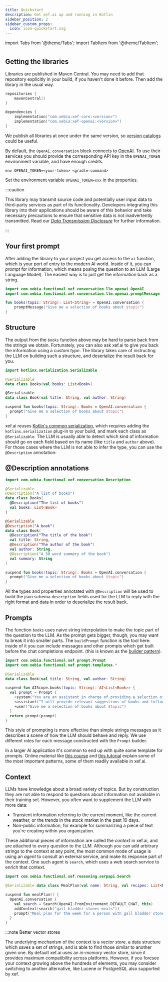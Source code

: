 ```yaml
---
title: Quickstart
description: Get xef.ai up and running in Kotlin
sidebar_position: 2
sidebar_custom_props:
  icon: icon-quickstart.svg
---
```


import Tabs from '@theme/Tabs';
import TabItem from '@theme/TabItem';

# <decorated-text icon="icon-quickstart.svg" title="Quickstart" />

## Getting the libraries

Libraries are published in Maven Central. You may need to  add that repository explicitly
in your build, if you haven't done it before. Then add the library in the usual way.

```kotlin
repositories {
    mavenCentral()
}

dependencies {
    implementation("com.xebia:xef-core:<version>")
    implementation("com.xebia:xef-openai:<version>")
}
```

We publish all libraries at once under the same version, so
[version catalogs](https://docs.gradle.org/current/userguide/platforms.html#sec:sharing-catalogs)
could be useful.

By default, the `OpenAI.conversation` block connects to [OpenAI](https://platform.openai.com/).
To use their services you should provide the corresponding API key in the `OPENAI_TOKEN`
environment variable, and have enough credits.

<Tabs>
  <TabItem value="gradle" label="Gradle" default>

```shell
env OPENAI_TOKEN=<your-token> <gradle-command>
```

  </TabItem>
  <TabItem value="intellij" label="IntelliJ">

Set the environment variable `OPENAI_TOKEN=xxx` in the properties.

  </TabItem>
</Tabs>

:::caution

This library may transmit source code and potentially user input data to third-party services as part of its functionality.
Developers integrating this library into their applications should be aware of this behavior and take necessary precautions to ensure that sensitive data is not inadvertently transmitted.
Read our [_Data Transmission Disclosure_](https://github.com/xebia-functional/xef#%EF%B8%8F-data-transmission-disclosure) for further information.

:::

## Your first prompt

After adding the library to your project
you get access to the `ai` function, which is your port of entry to the modern AI world.
Inside of it, you can _prompt_ for information, which means posing the question to an LLM
(Large Language Model). The easiest way is to just get the information back as a string.

```kotlin
import com.xebia.functional.xef.conversation.llm.openai.OpenAI
import com.xebia.functional.xef.conversation.llm.openai.promptMessage

fun books(topic: String): List<String> = OpenAI.conversation {
    promptMessage("Give me a selection of books about $topic")
}
```

## Structure

The output from the `books` function above may be hard to parse back from the
strings we obtain. Fortunately, you can also ask xef.ai to give you back the information
using a _custom type_. The library takes care of instructing the LLM on building such
a structure, and deserialize the result back for you.

```kotlin
import kotlinx.serialization.Serializable

@Serializable
data class Books(val books: List<Book>)

@Serializable
data class Book(val title: String, val author: String)

suspend fun books(topic: String): Books = OpenAI.conversation {
  prompt("Give me a selection of books about $topic")
}
```

xef.ai reuses [Kotlin's common serialization](https://kotlinlang.org/docs/serialization.html),
which requires adding the `kotlinx.serialization` plug-in to your build, and mark each
class as `@Serializable`. The LLM is usually able to detect which kind of information should
go on each field based on its name (like `title` and `author` above).
For those cases where the LLM is not able to infer the type, you can use the `@Description` annotation:

## @Description annotations

```kotlin
import com.xebia.functional.xef.conversation.Description

@Serializable
@Description("A list of books")
data class Books(
  @Description("The list of books")
  val books: List<Book>
)

@Serializable
@Description("A book")
data class Book(
  @Description("The title of the book")
  val title: String, 
  @Description("The author of the book")
  val author: String,
  @Description("A 50 word summary of the book")
  val summary: String
)

suspend fun books(topic: String): Books = OpenAI.conversation {
  prompt("Give me a selection of books about $topic")
}
```

All the types and properties annotated with `@Description` will be used to build the
json schema `description` fields used for the LLM to reply with the right format and data
in order to deserialize the result back.

## Prompts

The function `books` uses naive string interpolation to make the topic part of the question
to the LLM. As the prompt gets bigger, though, you may want to break it into smaller parts.
The `buildPrompt` function is the tool here: inside of it you can include messages and other prompts
which get built before the chat completions endpoint.
(this is known as the [builder pattern](https://kotlinlang.org/docs/type-safe-builders.html)).

```kotlin
import com.xebia.functional.xef.prompt.Prompt
import com.xebia.functional.xef.prompt.templates.*

@Serializable
data class Book(val title: String, val author: String)

suspend fun AIScope.books(topic: String): AI<List<Book>> {
  val prompt = Prompt {
    +system("You are an assistant in charge of providing a selection of books about topics provided")
    +assistant("I will provide relevant suggestions of books and follow the instructions closely.")
    +user("Give me a selection of books about $topic")
  }
  return prompt(prompt)
}
```

This style of prompting is more effective than simple strings messages as it describes a scene of how the LLM
should behave and reply. We use different roles for each message constructed with the `Prompt` builder.

In a larger AI application it's common to end up with quite some template for prompts.
Online material like [this course](https://www.deeplearning.ai/short-courses/chatgpt-prompt-engineering-for-developers/)
and [this tutorial](https://learnprompting.org/docs/intro) explain some of the most important patterns,
some of them readily available in xef.ai.

## Context

LLMs have knowledge about a broad variety of topics. But by construction they are not able
to respond to questions about information not available in their training set. However, you
often want to supplement the LLM with more data:
- Transient information referring to the current moment, like the current weather, or
  the trends in the stock market in the past 10 days.
- Non-public information, for example for summarizing a piece of text you're creating
  within you organization.

These additional pieces of information are called the _context_ in xef.ai, and are attached
to every question to the LLM. Although you can add arbitrary strings to the context at any
point, the most common mode of usage is using an _agent_ to consult an external service,
and make its response part of the context. One such agent is `search`, which uses a web
search service to enrich that context.

```kotlin
import com.xebia.functional.xef.reasoning.serpapi.Search

@Serializable data class MealPlan(val name: String, val recipes: List<Recipe>)

suspend fun mealPlan() {
  OpenAI.conversation {
    val search = Search(OpenAI.FromEnvironment.DEFAULT_CHAT, this)
    addContext(search("gall bladder stones meals"))
    prompt("Meal plan for the week for a person with gall bladder stones that includes 5 recipes.")
  }
}

```

:::note Better vector stores

The underlying mechanism of the context is a _vector store_, a data structure which
saves a set of strings, and is able to find those similar to another given one.
By default xef.ai uses an _in-memory_ vector store, since it provides maximum
compatibility across platforms. However, if you foresee your context growing above
the hundreds of elements, you may consider switching to another alternative, like
Lucene or PostgreSQL also supported by xef.
